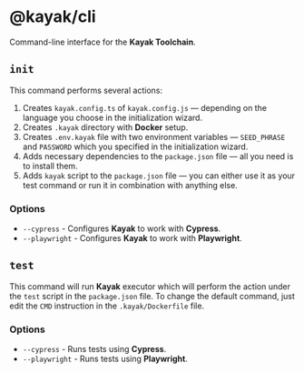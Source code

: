 # @kayak/cli

Command-line interface for the **Kayak Toolchain**.

## `init`

This command performs several actions:

1. Creates `kayak.config.ts` of `kayak.config.js` — depending on the language you choose in the initialization wizard.
2. Creates `.kayak` directory with **Docker** setup.
3. Creates `.env.kayak` file with two environment variables — `SEED_PHRASE` and `PASSWORD` which you specified in the initialization wizard.
4. Adds necessary dependencies to the `package.json` file — all you need is to install them.
5. Adds `kayak` script to the `package.json` file — you can either use it as your test command or run it in combination with anything else.

### Options

- `--cypress` - Configures **Kayak** to work with **Cypress**.
- `--playwright` - Configures **Kayak** to work with **Playwright**.

## `test`

This command will run **Kayak** executor which will perform the action under the `test` script in the `package.json` file.
To change the default command, just edit the `CMD` instruction in the `.kayak/Dockerfile` file.

### Options

- `--cypress` - Runs tests using **Cypress**.
- `--playwright` - Runs tests using **Playwright**.
